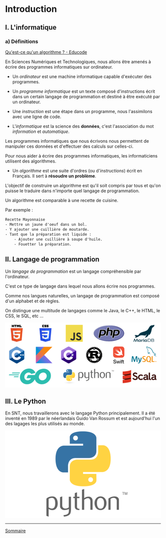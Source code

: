 # Introduction

## I. L'informatique

### a) Définitions

[Qu'est-ce qu'un algorithme ? - Educode](https://ladigitale.dev/digiview/#/v/651db93fdcd89)

En Sciences Numériques et Technologiques, nous allons être amenés à écrire des programmes informatiques sur ordinateur.

- Un *ordinateur* est une machine informatique capable d'exécuter des programmes.

- Un *programme informatique* est un texte composé d'instructions écrit dans un certain langage de programmation et destiné à être exécuté par un ordinateur.

- Une *instruction* est une étape dans un programme, nous l'assimilons avec une ligne de code.

- L'*informatique* est la science des **données**, c'est l'association du mot *information* et *automatique*.

Les programmes informatiques que nous écrivons nous permettent de manipuler ces données et d'effectuer des calculs sur celles-ci.

Pour nous aider à écrire des programmes informatiques, les informaticiens utilisent des algorithmes.

- Un *algorithme* est une suite d'ordres (ou d'*instructions*) écrit en Français. Il sert à **résoudre un problème**.

L'objectif de construire un algorithme est qu'il soit compris par tous et qu'on puisse le traduire dans n'importe quel langage de programmation.

Un algorithme est comparable à une recette de cuisine.

Par exemple :

```
Recette Mayonnaise
- Mettre un jaune d'oeuf dans un bol.
- Y ajouter une cuillière de moutarde.
- Tant que la préparation est liquide :
    - Ajouter une cuillière à soupe d'huile.
    - Fouetter la préparation.
```

## II. Langage de programmation

Un *langage de programmation* est un langage compréhensible par l'ordinateur.

C'est ce type de langage dans lequel nous allons écrire nos programmes.

Comme nos langues naturelles, un langage de programmation est composé d'un alphabet et de règles.

On distingue une multitude de langages comme le Java, le C++, le HTML, le CSS, le SQL, etc ...

![](./img/langages.png)

## III. Le Python

En SNT, nous travaillerons avec le langage Python principalement. Il a été inventé en 1989 par le néerlandais Guido Van Rossum et est aujourd'hui l'un des lagages les plus utilisés au monde.

![](./img/python_logo.png)

________

[Sommaire](./../../seconde/)